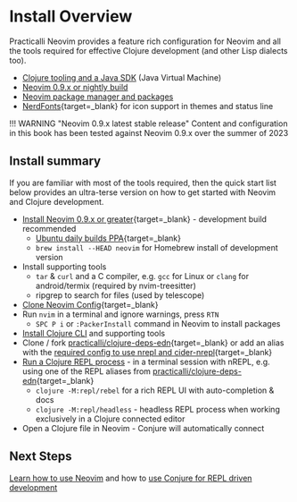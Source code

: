 # Install Overview

Practicalli Neovim provides a feature rich configuration for Neovim and all the tools required for effective Clojure development (and other Lisp dialects too).

* [Clojure tooling and a Java SDK](clojure.md) (Java Virtual Machine)
* [Neovim 0.9.x or nightly build](neovim.md)
* [Neovim package manager and packages](packages/index.md)
* [NerdFonts](https://www.nerdfonts.com/){target=_blank} for icon support in themes and status line

!!! WARNING "Neovim 0.9.x latest stable release"
    Content and configuration in this book has been tested against Neovim 0.9.x over the summer of 2023

## Install summary

If you are familiar with most of the tools required, then the quick start list below provides an ultra-terse version on how to get started with Neovim and Clojure development.

* [Install Neovim 0.9.x or greater](https://github.com/neovim/neovim/wiki/Installing-Neovim){target=_blank} - development build recommended
    * [Ubuntu daily builds PPA](https://launchpad.net/~neovim-ppa/+archive/ubuntu/unstable){target=_blank}
    * `brew install --HEAD neovim` for Homebrew install of development version
* Install supporting tools
    * `tar` & `curl` and a C compiler, e.g. `gcc` for Linux or `clang` for android/termix (required by nvim-treesitter)
    * ripgrep to search for files (used by telescope)
* [Clone Neovim Config](https://github.com/practicalli/neovim-config-redux){target=_blank}
* Run `nvim` in a terminal and ignore warnings, press `RTN`
    * `SPC P i` or `:PackerInstall` command in Neovim to install packages
* [Install Clojure CLI](clojure.md) and supporting tools
* Clone / fork [practicalli/clojure-deps-edn](https://github.com/practicalli/clojure-deps-edn/){target=_blank} or add an alias with the [required config to use nrepl and cider-nrepl](https://github.com/Olical/conjure/wiki/Quick-start:-Clojure#with-clojure-cli){target=_blank}
* [Run a Clojure REPL process](/repl-driven-development/) - in a terminal session with nREPL, e.g. using one of the REPL aliases from [practicalli/clojure-deps-edn](https://github.com/practicalli/clojure-deps-edn){target=_blank}
    * `clojure -M:repl/rebel` for a rich REPL UI with auto-completion & docs
    * `clojure -M:repl/headless` - headless REPL process when working exclusively in a Clojure connected editor
* Open a Clojure file in Neovim - Conjure will automatically connect


## Next Steps

[Learn how to use Neovim](../neovim-basics/) and how to [use Conjure for REPL driven development](../repl-driven-development/conjure.md)
